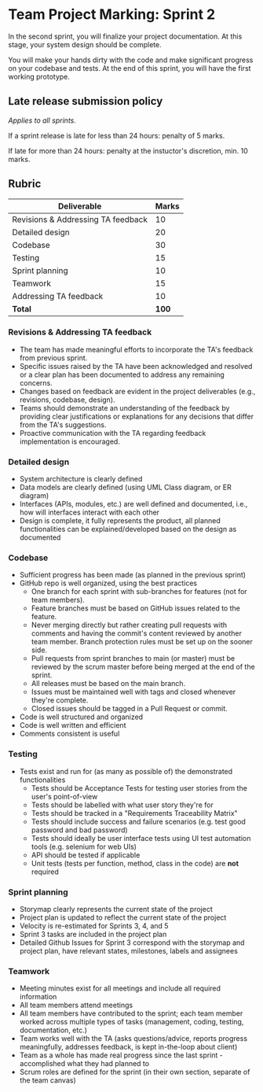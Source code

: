 # Team Project Marking: Sprint 2

In the second sprint, you will finalize your project documentation. At this stage, your system design should be complete. 

You will make your hands dirty with the code and make significant progress on your codebase and tests. At the end of this sprint, you will have the first working prototype.

## Late release submission policy

_Applies to all sprints._

If a sprint release is late for less than 24 hours: penalty of 5 marks.

If late for more than 24 hours: penalty at the instuctor's discretion, min. 10 marks.

## Rubric

| Deliverable                        | Marks   |
| ---------------------------------- | ------- |
| Revisions & Addressing TA feedback | 10      |
| Detailed design                    | 20      |
| Codebase                           | 30      |
| Testing                            | 15      |
| Sprint planning                    | 10      |
| Teamwork                           | 15      |
| Addressing TA feedback             | 10      |
| **Total**                          | **100** |

### Revisions & Addressing TA feedback

* The team has made meaningful efforts to incorporate the TA's feedback from previous sprint.
* Specific issues raised by the TA have been acknowledged and resolved or a clear plan has been documented to address any remaining concerns.
* Changes based on feedback are evident in the project deliverables (e.g., revisions, codebase, design).
* Teams should demonstrate an understanding of the feedback by providing clear justifications or explanations for any decisions that differ from the TA's suggestions.
* Proactive communication with the TA regarding feedback implementation is encouraged.

### Detailed design

* System architecture is clearly defined
* Data models are clearly defined (using UML Class diagram, or ER diagram)
* Interfaces (APIs, modules, etc.) are well defined and documented, i.e., how will interfaces interact with each other
* Design is complete, it fully represents the product, all planned functionalities can be explained/developed based on the design as documented

### Codebase

* Sufficient progress has been made (as planned in the previous sprint)
* GitHub repo is well organized, using the best practices
    * One branch for each sprint with sub-branches for features (not for team members).
    * Feature branches must be based on GitHub issues related to the feature.
    * Never merging directly but rather creating pull requests with comments and having the commit's content reviewed by another team member. Branch protection rules must be set up on the sooner side.
    * Pull requests from sprint branches to main (or master) must be reviewed by the scrum master before being merged at the end of the sprint.
    * All releases must be based on the main branch.
    * Issues must be maintained well with tags and closed whenever they're complete.
    * Closed issues should be tagged in a Pull Request or commit.
* Code is well structured and organized
* Code is well written and efficient
* Comments consistent is useful

### Testing

* Tests exist and run for (as many as possible of) the demonstrated functionalities
    * Tests should be Acceptance Tests for testing user stories from the user's point-of-view
    * Tests should be labelled with what user story they're for
    * Tests should be tracked in a "Requirements Traceability Matrix"
    * Tests should include success and failure scenarios (e.g. test good password and bad password)
    * Tests should ideally be user interface tests using UI test automation tools (e.g. selenium for web UIs)
    * API should be tested if applicable
    * Unit tests (tests per function, method, class in the code) are **not** required

### Sprint planning

* Storymap clearly represents the current state of the project
* Project plan is updated to reflect the current state of the project
* Velocity is re-estimated for Sprints 3, 4, and 5
* Sprint 3 tasks are included in the project plan
* Detailed Github Issues for Sprint 3 correspond with the storymap and project plan, have relevant states, milestones, labels and assignees

### Teamwork

* Meeting minutes exist for all meetings and include all required information
* All team members attend meetings
* All team members have contributed to the sprint; each team member worked across multiple types of tasks (management, coding, testing, documentation, etc.)
* Team works well with the TA (asks questions/advice, reports progress meaningfully, addresses feedback, is kept in-the-loop about client)
* Team as a whole has made real progress since the last sprint - accomplished what they had planned to
* Scrum roles are defined for the sprint (in their own section, separate of the team canvas)

